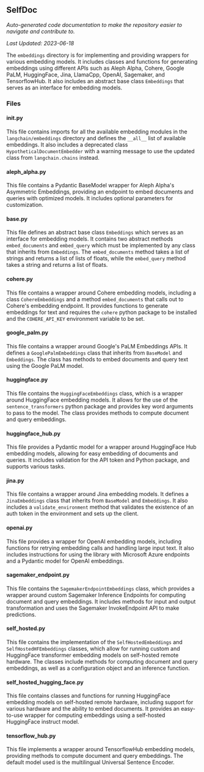 <!--- START SELFDOC --->
## SelfDoc
_Auto-generated code documentation to make the repository easier to navigate and contribute to._

_Last Updated: 2023-06-18_

The `embeddings` directory is for implementing and providing wrappers for various embedding models. It includes classes and functions for generating embeddings using different APIs such as Aleph Alpha, Cohere, Google PaLM, HuggingFace, Jina, LlamaCpp, OpenAI, Sagemaker, and TensorflowHub. It also includes an abstract base class `Embeddings` that serves as an interface for embedding models.

### Files
#### __init__.py
This file contains imports for all the available embedding modules in the `langchain/embeddings` directory and defines the `__all__` list of available embeddings. It also includes a deprecated class `HypotheticalDocumentEmbedder` with a warning message to use the updated class from `langchain.chains` instead.

#### aleph_alpha.py
This file contains a Pydantic BaseModel wrapper for Aleph Alpha's Asymmetric Embeddings, providing an endpoint to embed documents and queries with optimized models. It includes optional parameters for customization.

#### base.py
This file defines an abstract base class `Embeddings` which serves as an interface for embedding models. It contains two abstract methods `embed_documents` and `embed_query` which must be implemented by any class that inherits from `Embeddings`. The `embed_documents` method takes a list of strings and returns a list of lists of floats, while the `embed_query` method takes a string and returns a list of floats.

#### cohere.py
This file contains a wrapper around Cohere embedding models, including a class `CohereEmbeddings` and a method `embed_documents` that calls out to Cohere's embedding endpoint. It provides functions to generate embeddings for text and requires the `cohere` python package to be installed and the `COHERE_API_KEY` environment variable to be set.

#### google_palm.py
This file contains a wrapper around Google's PaLM Embeddings APIs. It defines a `GooglePalmEmbeddings` class that inherits from `BaseModel` and `Embeddings`. The class has methods to embed documents and query text using the Google PaLM model.

#### huggingface.py
This file contains the `HuggingFaceEmbeddings` class, which is a wrapper around HuggingFace embedding models. It allows for the use of the `sentence_transformers` python package and provides key word arguments to pass to the model. The class provides methods to compute document and query embeddings.

#### huggingface_hub.py
This file provides a Pydantic model for a wrapper around HuggingFace Hub embedding models, allowing for easy embedding of documents and queries. It includes validation for the API token and Python package, and supports various tasks.

#### jina.py
This file contains a wrapper around Jina embedding models. It defines a `JinaEmbeddings` class that inherits from `BaseModel` and `Embeddings`. It also includes a `validate_environment` method that validates the existence of an auth token in the environment and sets up the client.

#### openai.py
This file provides a wrapper for OpenAI embedding models, including functions for retrying embedding calls and handling large input text. It also includes instructions for using the library with Microsoft Azure endpoints and a Pydantic model for OpenAI embeddings.

#### sagemaker_endpoint.py
This file contains the `SagemakerEndpointEmbeddings` class, which provides a wrapper around custom Sagemaker Inference Endpoints for computing document and query embeddings. It includes methods for input and output transformation and uses the Sagemaker InvokeEndpoint API to make predictions.

#### self_hosted.py
This file contains the implementation of the `SelfHostedEmbeddings` and `SelfHostedHFEmbeddings` classes, which allow for running custom and HuggingFace transformer embedding models on self-hosted remote hardware. The classes include methods for computing document and query embeddings, as well as a configuration object and an inference function.

#### self_hosted_hugging_face.py
This file contains classes and functions for running HuggingFace embedding models on self-hosted remote hardware, including support for various hardware and the ability to embed documents. It provides an easy-to-use wrapper for computing embeddings using a self-hosted HuggingFace instruct model.

#### tensorflow_hub.py
This file implements a wrapper around TensorflowHub embedding models, providing methods to compute document and query embeddings. The default model used is the multilingual Universal Sentence Encoder.

<!--- END SELFDOC --->